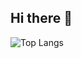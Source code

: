 ## Hi there 👋
![Top Langs](https://github-readme-stats.vercel.app/api/top-langs/?username=Juanguppy&layout=compact&langs_count=10)



<!--
**Juanguppy/Juanguppy** is a ✨ _special_ ✨ repository because its `README.md` (this file) appears on your GitHub profile.

Here are some ideas to get you started:

- 🔭 I’m currently working on ...
- 🌱 I’m currently learning ...
- 👯 I’m looking to collaborate on ...
- 🤔 I’m looking for help with ...
- 💬 Ask me about ...
- 📫 How to reach me: ...
- 😄 Pronouns: ...
- ⚡ Fun fact: ...
-->
